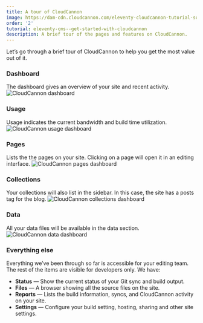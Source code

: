 ```yaml
---
title: A tour of CloudCannon
image: https://dam-cdn.cloudcannon.com/eleventy-cloudcannon-tutorial-social.png
order: '2'
tutorial: eleventy-cms--get-started-with-cloudcannon
description: A brief tour of the pages and features on CloudCannon.
---
```


Let’s go through a brief tour of CloudCannon to help you get the most value out of it.

### Dashboard

The dashboard gives an overview of your site and recent activity.
![CloudCannon dashboard](https://dam-cdn.cloudcannon.com/cloudcannon-eleventy-tour-dashboard.jpg)

### Usage

Usage indicates the current bandwidth and build time utilization.
![CloudCannon usage dashboard](https://dam-cdn.cloudcannon.com/cloudcannon-eleventy-tour-usage.jpg)

### Pages

Lists the the pages on your site. Clicking on a page will open it in an editing interface.
![CloudCannon pages dashboard](https://dam-cdn.cloudcannon.com/cloudcannon-eleventy-tour-pages.jpg)

### Collections

Your collections will also list in the sidebar. In this case, the site has a posts tag for the blog.
![CloudCannon collections dashboard](https://dam-cdn.cloudcannon.com/cloudcannon-eleventy-tour-collections.jpg)

### Data

All your data files will be available in the data section.
![CloudCannon data dashboard](https://dam-cdn.cloudcannon.com/cloudcannon-eleventy-tour-data.jpg)

### Everything else

Everything we’ve been through so far is accessible for your editing team. The rest of the items are visible for developers only. We have:

* **Status** — Show the current status of your Git sync and build output.
* **Files** — A browser showing all the source files on the site.
* **Reports** — Lists the build information, syncs, and CloudCannon activity on your site.
* **Settings** — Configure your build setting, hosting, sharing and other site settings.
